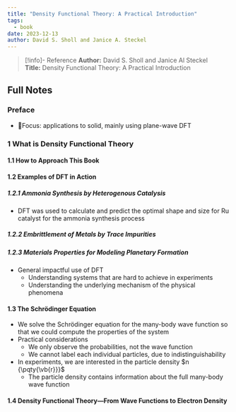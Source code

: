 ```yaml
---
title: "Density Functional Theory: A Practical Introduction"
tags:
  - book
date: 2023-12-13
author: David S. Sholl and Janice A. Steckel
---
```

> [!info]- Reference
> **Author:** David S. Sholl and Janice Al Steckel<br>
> **Title:** Density Functional Theory: A Practical Introduction

## Full Notes
### Preface
- 🌱Focus: applications to solid, mainly using plane-wave DFT
### 1 What is Density Functional Theory
#### 1.1 How to Approach This Book
#### 1.2 Examples of DFT in Action
##### 1.2.1 Ammonia Synthesis by Heterogenous Catalysis 
- DFT was used to calculate and predict the optimal shape and size for Ru catalyst for the ammonia synthesis process
##### 1.2.2 Embrittlement of Metals by Trace Impurities 
##### 1.2.3 Materials Properties for Modeling Planetary Formation 
- General impactful use of DFT
	- Understanding systems that are hard to achieve in experiments
	- Understanding the underlying mechanism of the physical phenomena
#### 1.3 The Schrödinger Equation
- We solve the Schrödinger equation for the many-body wave function so that we could compute the properties of the system
- Practical considerations
	- We only observe the probabilities, not the wave function
	- We cannot label each individual particles, due to indistinguishability 
- In experiments, we are interested in the particle density $n {\pqty{\vb{r}}}$ 
	- The particle density contains information about the full many-body wave function 
#### 1.4 Density Functional Theory—From Wave Functions to Electron Density 
